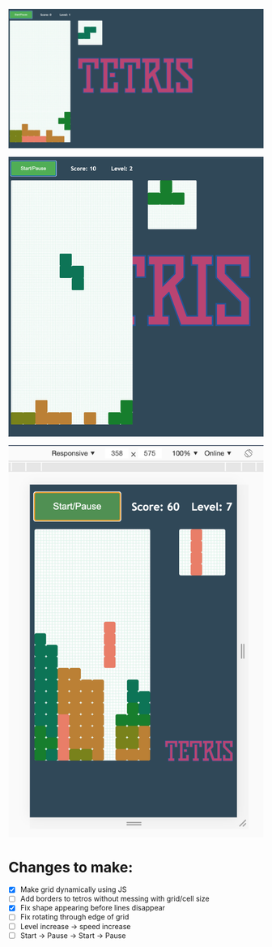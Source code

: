 ![Full Screen](screenshots/fullScreen.png?raw=true "Full Screen")

![Half Screen](screenshots/halfScreen.png?raw=true "Half Screen")

![Mobile](screenshots/mobile.png?raw=true "Mobile")

# Changes to make:

- [x] Make grid dynamically using JS
- [ ] Add borders to tetros without messing with grid/cell size
- [x] Fix shape appearing before lines disappear
- [ ] Fix rotating through edge of grid
- [ ] Level increase -> speed increase
- [ ] Start -> Pause -> Start -> Pause
